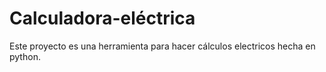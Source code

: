# Calculadora-eléctrica

Este proyecto es una herramienta para hacer cálculos electricos hecha en python. 
